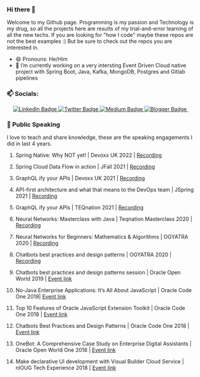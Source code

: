 ### Hi there 👋

Welcome to my Github page. Programming is my passion and Technology is my drug, so all the projects here are results of my trial-and-error learning of all the new techs. If you are looking for "how I code" maybe these repos are not the best examples :) But be sure to check out the repos you are interested in.


<!--
**sohamda/sohamda** is a ✨ _special_ ✨ repository because its `README.md` (this file) appears on your GitHub profile.

Here are some ideas to get you started:


- 🌱 I’m currently learning 
- 👯 I’m looking to collaborate on ...
- 🤔 I’m looking for help with ...
- 💬 Ask me about ...
- 📫 How to reach me: ...
- 😄 Pronouns: ...
- ⚡ Fun fact: ...
-->

- 😄 Pronouns: He/Him
- 🔭 I’m currently working on a very intersting Event Driven Cloud native project with Spring Boot, Java, Kafka, MongoDB, Postgres and Gitlab pipelines

### 📫 Socials: 
<div id="badges" align="center">
  <a href="https://www.linkedin.com/in/dasguptasoham/">
    <img src="https://img.shields.io/badge/linkedin-profile-blue" alt="LinkedIn Badge"/>
  </a>
  <a href="https://twitter.com/iamsoham">
    <img src="https://img.shields.io/badge/twitter-profile-blue" alt="Twitter Badge"/>
  </a>
  <a href="https://medium.com/@iam.soham">
    <img src="https://img.shields.io/badge/medium-blogs-blue" alt="Medium Badge"/>
  </a>
  <a href="http://adfjava.blogspot.com/">
    <img src="https://img.shields.io/badge/Blogspot-Personal%20Blogs-orange" alt="Blogger Badge"/>
  </a>
  <img src="https://komarev.com/ghpvc/?username=sohamda&style=flat-square&color=blue" alt=""/>
</div>

### 👯 Public Speaking 

I love to teach and share knowledge, these are the speaking engagements I did in last 4 years.

1. Spring Native: Why NOT yet! | Devoxx UK 2022 | [Recording](https://www.youtube.com/watch?v=R_Z6GOcV54g)

2. Spring Cloud Data Flow in action | JFall 2021 | [Recording](https://www.youtube.com/watch?v=qzA9hmeCfBk)

3. GraphQL ify your APIs | Devoxx UK 2021 | [Recording](https://www.youtube.com/watch?v=kPRwY3kq250)

4. API-first architecture and what that means to the DevOps team | JSpring 2021 | [Recording](https://www.youtube.com/watch?v=5nLHx8vfKR4)

5. GraphQL ify your APIs | TEQnation 2021 | [Recording](https://www.youtube.com/watch?v=C5UxrjwA55E)

6. Neural Networks: Masterclass with Java | Teqnation Masterclass 2020 | [Recording](https://teqnation.com/neural-networks-livestream/)

7. Neural Networks for Beginners: Mathematics & Algorithms | OGYATRA 2020 | [Recording](https://www.aioug.org/videos/neural-networks-for-beginners-mathematics-algorithms)

8. Chatbots best practices and design patterns | OGYATRA 2020 | [Recording](https://www.aioug.org/videos/chatbots-best-practices-and-design-patterns)

9. Chatbots best practices and design patterns session | Oracle Open World 2019 | [Event link](https://events.rainfocus.com/widget/oracle/oow19/catalogow19?search=soham)

10. No-Java Enterprise Applications: It’s All About JavaScript | Oracle Code One 2018| [Event link](https://events.rainfocus.com/widget/oracle/oow18/catalogcodeone18?search=soham)

11. Top 10 Features of Oracle JavaScript Extension Toolkit | Oracle Code One 2018 | [Event link](https://events.rainfocus.com/widget/oracle/oow18/catalogcodeone18?search=soham)

12. Chatbots Best Practices and Design Patterns | Oracle Code One 2018 | [Event link](https://events.rainfocus.com/widget/oracle/oow18/catalogcodeone18?search=soham)

13. OneBot: A Comprehensive Case Study on Enterprise Digital Assistants | Oracle Open World One 2018 | [Event link](https://events.rainfocus.com/widget/oracle/oow18/catalogcodeone18?search=soham)

14. Make declarative UI development with Visual Builder Cloud Service | nlOUG Tech Experience 2018 | [Event link](http://www.tech18.nl/)

